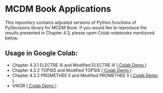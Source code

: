 # MCDM Book Applications

This repository contains adjusted versions of Python functions of PyDecisions library for MCDM Book. If you would like to reproduce the results presented in Chapter 4.3, please open Colab notebooks mentioned below.



## Usage in **Google Colab**:


- Chapter 4.3.1 ELECTRE III and Modified ELECTRE III  ([ Colab Demo ](https://colab.research.google.com/drive/18O7gjU1Q0yk3inb4t7FuRJhIjj1hSxXW?usp=share_link))
- Chapter 4.3.2 TOPSIS and Modified TOPSIS ([ Colab Demo ](https://colab.research.google.com/drive/1zfj8B9r2ha1i92NL15noDLcmkhcioWTD?usp=share_link))
- Chapter 4.3.2 PROMETHEE II and Modified PROMETHEE II ([ Colab Demo ](https://colab.research.google.com/drive/1IyaramGXjkXA3zCtjOn4Aj_fpHoN6ufX?usp=share_link))
- VIKOR ([ Colab Demo ](https://colab.research.google.com/drive/1DRZEkFOcTyLt_z4oMmIdKc-UIcQb4_lJ?usp=share_link))